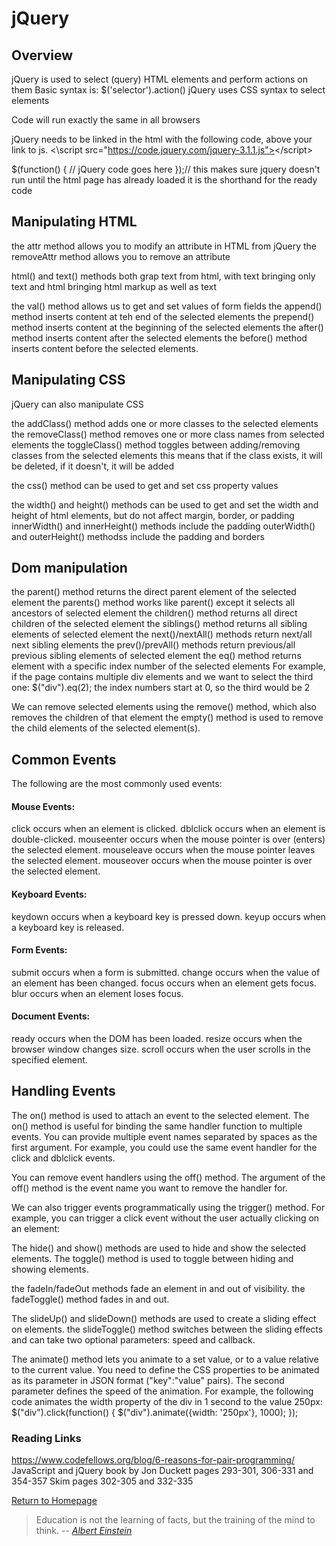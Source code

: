 # jQuery 
 
  
## Overview
jQuery is used to select (query) HTML elements and perform actions on them
Basic syntax is: $('selector').action()
jQuery uses CSS syntax to select elements

Code will run exactly the same in all browsers

jQuery needs to be linked in the html with the following code, above your link to js.
<\script src="https://code.jquery.com/jquery-3.1.1.js"><\/script>

$(function() {
   // jQuery code goes here
});// this makes sure jquery doesn't run until the html page has already loaded
it is the shorthand for the ready code

## Manipulating HTML
the attr method allows you to modify an attribute in HTML from jQuery
the removeAttr method allows you to remove an attribute 

html() and text() methods both grap text from html, with text bringing only text
and html bringing html markup as well as text

the val() method allows us to get and set values of form fields
the append() method inserts content at teh end of the selected elements
the prepend() method inserts content at the beginning of the selected elements
the after() method inserts content after the selected elements
the before() method inserts content before the selected elements.  

## Manipulating CSS
jQuery can also manipulate CSS

the addClass() method adds one or more classes to the selected elements
the removeClass() method removes one or more class names from selected elements
the toggleClass() method toggles between adding/removing classes from the selected elements
this means that if the class exists, it will be deleted, if it doesn't, it will be added

the css() method can be used to get and set css property values

the width() and height() methods can be used to get and set the width and height of html elements, but do not affect margin, border, or padding
innerWidth() and innerHeight() methods include the padding
outerWidth() and outerHeight() methodss include the padding and borders

## Dom manipulation

the parent() method returns the direct parent element of the selected element
the parents() method works like parent() except it selects all ancestors of selected element
the children() method returns all direct children of the selected element
the siblings() method returns all sibling elements of selected element
the next()/nextAll() methods return next/all next sibling elements
the prev()/prevAll() methods return previous/all previous sibling elements of selected element
the eq() method returns element with a specific index number of the selected elements
For example, if the page contains multiple div elements and we want to select the third one:
$("div").eq(2);  the index numbers start at 0, so the third would be 2

We can remove selected elements using the remove() method, which also removes the children of that element
the empty() method is used to remove the child elements of the selected element(s).


## Common Events

The following are the most commonly used events:
#### Mouse Events:
click occurs when an element is clicked.
dblclick occurs when an element is double-clicked.
mouseenter occurs when the mouse pointer is over (enters) the selected element.
mouseleave occurs when the mouse pointer leaves the selected element.
mouseover occurs when the mouse pointer is over the selected element.

#### Keyboard Events:
keydown occurs when a keyboard key is pressed down.
keyup occurs when a keyboard key is released.

#### Form Events:
submit occurs when a form is submitted.
change occurs when the value of an element has been changed.
focus occurs when an element gets focus.
blur occurs when an element loses focus.

#### Document Events:
ready occurs when the DOM has been loaded.
resize occurs when the browser window changes size.
scroll occurs when the user scrolls in the specified element.

## Handling Events

The on() method is used to attach an event to the selected element.
The on() method is useful for binding the same handler function to multiple events. You can provide multiple event names separated by spaces as the first argument. For example, you could use the same event handler for the click and dblclick events.

You can remove event handlers using the off() method. The argument of the off() method is the event name you want to remove the handler for.

We can also trigger events programmatically using the trigger() method. For example, you can trigger a click event without the user actually clicking on an element:
	
The hide() and show() methods are used to hide and show the selected elements.
The toggle() method is used to toggle between hiding and showing elements.

the fadeIn/fadeOut methods fade an element in and out of visibility.
the fadeToggle() method fades in and out.

The slideUp() and slideDown() methods are used to create a sliding effect on elements.
the slideToggle() method switches between the sliding effects and can take two optional parameters: speed and callback.

The animate() method lets you animate to a set value, or to a value relative to the current value.
You need to define the CSS properties to be animated as its parameter in JSON format ("key":"value" pairs).
The second parameter defines the speed of the animation.
For example, the following code animates the width property of the div in 1 second to the value 250px:
$("div").click(function() {
  $("div").animate({width: '250px'}, 1000);
});




### Reading Links
https://www.codefellows.org/blog/6-reasons-for-pair-programming/
JavaScript and jQuery book by Jon Duckett pages 293-301, 306-331 and 354-357
Skim pages 302-305 and 332-335

[Return to Homepage](https://claudiobailon.github.io/reading-notes/)


 
>Education is not the learning of facts,
>but the training of the mind to think.
> -- <cite>[Albert Einstein][1]</cite>

[1]:https://www.goodreads.com/quotes/6137386-education-is-not-the-learning-of-facts-but-the-training 